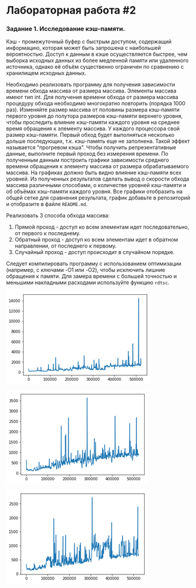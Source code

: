# Лабораторная работа #2

### Задание 1. Исследование кэш-памяти.
Кэш - промежуточный буфер с быстрым доступом, содержащий информацию, которая может быть запрошена с наибольшей вероятностью. Доступ к данным в кэше осуществляется быстрее, чем выборка исходных данных из более медленной памяти или удаленного источника, однако её объём существенно ограничен по сравнению с хранилищем исходных данных.

Необходимо реализовать программу для получения зависимости времени обхода массива от размера массива. Элементы массива имеют тип int.  Для получения времени обхода от размера массива процедуру обхода необходимо многократно повторить (порядка 1000 раз). Изменяйте размер массива от половины размера кэш-памяти первого уровня до полутора размеров кэш-памяти верхнего уровня, чтобы проследить влияние кэш-памяти каждого уровня на среднее время обращения к элементу массива. У каждого процессора свой размер кэш-памяти. Первый обход будет выполняться несколько дольше последующих, т.к. кэш-память еще не заполнена. Такой эффект называется "прогревом кэша". Чтобы получить репрезентативные данные, выполните первый проход без измерения времени. По полученным данным построить графики зависимости среднего времени обращения к элементу массива от размера обрабатываемого массива. На графиках должно быть видно влияние кэш-памяти всех уровней. Из полученных результатов сделать вывод о скорости обхода массива различными способами, о количестве уровней кэш-памяти и об объёмах кэш-памяти каждого уровня. Все графики отобразить на общей сетке для сравнения результата, график добавьте в репозиторий и отобразите в файле `README.md`. 

Реализовать 3 способа обхода массива: 
1. Прямой проход - доступ ко всем элементам идет последовательно, от первого к последнему.
2. Обратный проход - доступ ко всем элементам идет в обратном направлении, от последнего к первому.
3. Случайный проход - доступ происходит в случайном порядке.

Следует компилировать программу с использованием оптимизации (например, c ключами -O1 или -O2), чтобы исключить лишние обращения к памяти. Для замера времени с большей точностью и меньшими накладными расходами используйте функцию `rdtsc`.

![alt text](straight.png)

![alt text](back.png)  

![alt text](random.png) 
